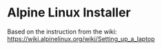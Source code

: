 # Alpine Linux Installer

Based on the instruction from the wiki: https://wiki.alpinelinux.org/wiki/Setting_up_a_laptop
